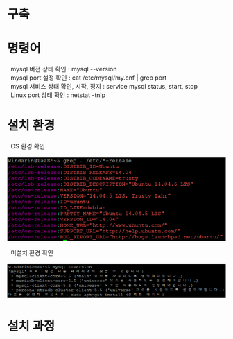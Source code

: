 # 구축

# 명령어 
  &nbsp; mysql 버전 상태 확인 : mysql --version <br>
  &nbsp; mysql port 설정 확인 : cat /etc/mysql/my.cnf | grep port <br>
  &nbsp; mysql 서비스 상태 확인, 시작, 정지 : service mysql status, start, stop <br>
  &nbsp; Linux port 상태 확인 : netstat -tnlp <br>
  
# 설치 환경
  &nbsp; OS 환경 확인<br>
  &nbsp; <img width="600" src="./images/os-release.png"></img><br>
  
  &nbsp; 미설치 환경 확인<br>
  &nbsp; <img width="600" src="./images/mysql_none.png"></img><br>
  
# 설치 과정
